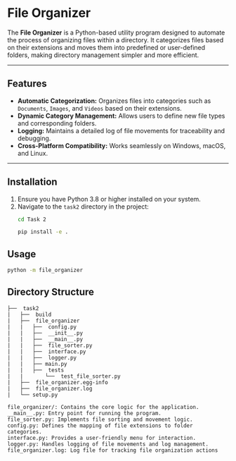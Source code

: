 # File Organizer

The **File Organizer** is a Python-based utility program designed to automate the process of organizing files within a directory. It categorizes files based on their extensions and moves them into predefined or user-defined folders, making directory management simpler and more efficient.

---

## Features

- **Automatic Categorization:** Organizes files into categories such as `Documents`, `Images`, and `Videos` based on their extensions.  
- **Dynamic Category Management:** Allows users to define new file types and corresponding folders.  
- **Logging:** Maintains a detailed log of file movements for traceability and debugging.  
- **Cross-Platform Compatibility:** Works seamlessly on Windows, macOS, and Linux.  

---

## Installation

1. Ensure you have Python 3.8 or higher installed on your system.
2. Navigate to the `task2` directory in the project:
   ```bash
   cd Task 2

   pip install -e .
    ```


## Usage
```bash 
python -m file_organizer
```

## Directory Structure

```
├──  task2
|   ├──  build
|   ├──  file_organizer
|   |   ├──  config.py
|   |   ├──  __init__.py
|   |   ├──  __main__.py
|   |   ├──  file_sorter.py
|   |   ├──  interface.py
|   |   ├──  logger.py
|   |   ├── main.py
|   |   ├──  tests
|   |       └──  test_file_sorter.py
|   ├──  file_organizer.egg-info
|   ├──  file_organizer.log
|   └── setup.py

file_organizer/: Contains the core logic for the application.
__main__.py: Entry point for running the program.
file_sorter.py: Implements file sorting and movement logic.
config.py: Defines the mapping of file extensions to folder categories.
interface.py: Provides a user-friendly menu for interaction.
logger.py: Handles logging of file movements and log management.
file_organizer.log: Log file for tracking file organization actions